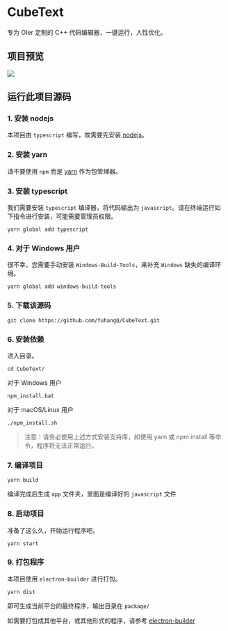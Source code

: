 # CubeText
专为 OIer 定制的 C++ 代码编辑器，一键运行，人性优化。

## 项目预览

![](https://s2.ax1x.com/2019/08/08/e7MMut.png)

## 运行此项目源码

### 1. 安装 nodejs
本项目由 `typescript` 编写，故需要先安装 [nodejs](https://nodejs.org)。

### 2. 安装 yarn

请不要使用 `npm` 而是 [yarn](https://yarnpkg.com/) 作为包管理器。

### 3. 安装 typescript

我们需要安装 `typescript` 编译器，将代码输出为 `javascript`。请在终端运行如下指令进行安装，可能需要管理员权限。

```
yarn global add typescript
```

### 4. 对于 Windows 用户

很不幸，您需要手动安装 `Windows-Build-Tools`，来补充 `Windows` 缺失的编译环境。

```
yarn global add windows-build-tools
```

### 5. 下载该源码

```
git clone https://github.com/YuhangQ/CubeText.git
```

### 6. 安装依赖

进入目录。

```
cd CubeText/
```

对于 Windows 用户

```
npm_install.bat
```

对于 macOS/Linux 用户

```
./npm_install.sh
```

> 注意：请务必使用上述方式安装支持库，如使用 yarn 或 npm install 等命令，程序将无法正常运行。

### 7. 编译项目

```
yarn build
```

编译完成后生成 `app` 文件夹，里面是编译好的 `javascript` 文件

### 8. 启动项目

准备了这么久，开始运行程序吧。

```
yarn start
```

### 9. 打包程序

本项目使用 `electron-builder` 进行打包。

```
yarn dist
```

即可生成当前平台的最终程序，输出目录在 `package/`

如需要打包成其他平台，或其他形式的程序，请参考 [electron-builder](https://www.electron.build/)

